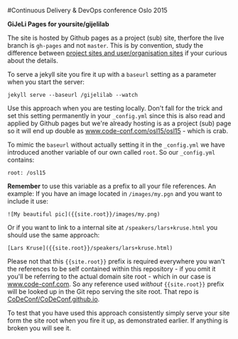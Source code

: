 #Continuous Delivery & DevOps conference Oslo 2015

__GiJeLi Pages for yoursite/gijelilab__


The site is hosted by Github pages as a project (sub) site, therfore the live branch is `gh-pages` and not `master`. This is by convention, study the difference between [project sites and user/organisation sites](https://help.github.com/articles/user-organization-and-project-pages/) if your curious about the details.

To serve a jekyll site you fire it up with a `baseurl` setting as a parameter when you start the server:

    jekyll serve --baseurl /gijelilab --watch

Use this approach when you are testing locally. Don't fall for the trick and set this setting permanently in your `_config.yml` since this is also read and applied by Github pages but we're already hosting is as a project (sub) page so it will end up double as www.code-conf.com/osl15/osl15 - which is crab.

To mimic the `baseurl` without actually setting it in the `_config.yml` we have introduced another variable of our own called `root`. So our `_config.yml` contains:

    root: /osl15

__Remember__ to use this variable as a prefix to all your file references. An example: If you have an image located in `/images/my.pgn` and you want to include it use:

    ![My beautiful pic]({{site.root}}/images/my.png)
   
Or if you want to link to a internal site at `/speakers/lars+kruse.html` you should use the same approach:

    [Lars Kruse]({{site.root}}/speakers/lars+kruse.html)
    
Please not that this `{{site.root}}` prefix is required everywhere you wan't the references to be self contained within this repository - if you omit it you'll be referring to the actual domain site root - which in our case is www.code-conf.com. So any reference used _without_ `{{site.root}}` prefix will be looked up in the Git repo serving the site root. That repo is  [CoDeConf/CoDeConf.github.io](https://github.com/CoDeConf/CoDeConf.github.io).

To test that you have used this approach consistently simply serve your site form the site root when you fire it up, as demonstrated earlier. If anything is broken you will see it.

